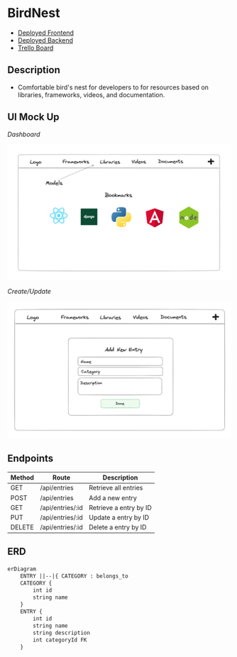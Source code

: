 # BirdNest
- [Deployed Frontend](https://librarylang-frontend.vercel.app/)
- [Deployed Backend](https://birdnest-backend-bc7d.onrender.com) 
- [Trello Board](https://trello.com/b/4JSumEwy/birdnest)

## Description
- Comfortable bird's nest for developers to for resources based on libraries, frameworks, videos, and documentation.

## UI Mock Up
_Dashboard_

![Dashboard](dashboard.png)

_Create/Update_

![Create/Update](create&update.png)

## Endpoints
| Method | Route            | Description               |
|--------|------------------|---------------------------|
| GET    | /api/entries   | Retrieve all entries   |
| POST   | /api/entries      | Add a new entry         | 
| GET    | /api/entries/:id   | Retrieve a entry by ID    | 
| PUT    | /api/entries/:id   | Update a entry by ID      |
| DELETE | /api/entries/:id   | Delete a entry by ID      | 

## ERD 
```mermaid
erDiagram
    ENTRY ||--|{ CATEGORY : belongs_to
    CATEGORY {
        int id
        string name
    }
    ENTRY {
        int id
        string name
        string description
        int categoryId FK
    }

  




